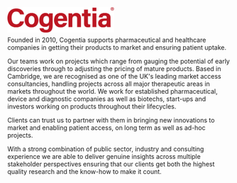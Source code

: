 <img src="/profile/Cogentia-logo-RED-4-XLARGE-1200x288px.jpg" width="240" align="left" />
<br/>
<br>
<br/>
<p>
Founded in 2010, Cogentia supports pharmaceutical and healthcare companies in getting their products to market and ensuring patient uptake.
</p>
<p>
Our teams work on projects which range from gauging the potential of early discoveries through to adjusting the pricing of mature products. Based in Cambridge, we are recognised as one of the UK's leading market access consultancies, handling projects across all major therapeutic areas in markets throughout the world. We work for established pharmaceutical, device and diagnostic companies as well as biotechs, start-ups and investors working on products throughout their lifecycles.
</p>
<p>
Clients can trust us to partner with them in bringing new innovations to market and enabling patient access, on long term as well as ad-hoc projects.
</p>
<p>
With a strong combination of public sector, industry and consulting experience we are able to deliver genuine insights across multiple stakeholder perspectives ensuring that our clients get both the highest quality research and the know-how to make it count.
</p>
